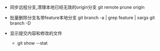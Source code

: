 - 同步远程分支,清理本地已经无效的origin分支
  git remote prune origin

- 批量删除分支名带feature本地分支
  git branch -a | grep feature | xargs git branch -D

- 显示提交内容和修改的文件
  - git show --stat
